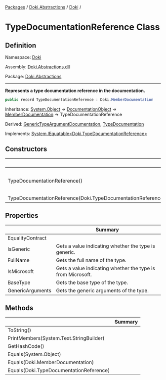 [Packages](../../../README.md) / [Doki.Abstractions](../../README.md) / [Doki](../README.md) / 

# TypeDocumentationReference Class

## Definition

Namespace: [Doki](../README.md)

Assembly: [Doki.Abstractions.dll](../../README.md)

Package: [Doki.Abstractions](https://www.nuget.org/packages/Doki.Abstractions)

---

**Represents a type documentation reference in the documentation.**

```csharp
public record TypeDocumentationReference : Doki.MemberDocumentation
```

Inheritance: [System.Object](https://learn.microsoft.com/en-us/dotnet/api/System.Object) → [DocumentationObject](../Doki.DocumentationObject/README.md) → [MemberDocumentation](../Doki.MemberDocumentation/README.md) → TypeDocumentationReference

Derived: [GenericTypeArgumentDocumentation](../Doki.GenericTypeArgumentDocumentation/README.md), [TypeDocumentation](../Doki.TypeDocumentation/README.md)

Implements: [System.IEquatable&lt;Doki.TypeDocumentationReference&gt;](https://learn.microsoft.com/en-us/dotnet/api/System.IEquatable&lt;Doki.TypeDocumentationReference&gt;)

## Constructors

|   |Summary|
|---|---|
|TypeDocumentationReference()| Initializes a new instance of the [TypeDocumentationReference](README.md) class.|
|TypeDocumentationReference(Doki.TypeDocumentationReference)||


## Properties

|   |Summary|
|---|---|
|EqualityContract||
|IsGeneric| Gets a value indicating whether the type is generic.|
|FullName| Gets the full name of the type.|
|IsMicrosoft| Gets a value indicating whether the type is from Microsoft.|
|BaseType| Gets the base type of the type.|
|GenericArguments| Gets the generic arguments of the type.|


## Methods

|   |Summary|
|---|---|
|ToString()||
|PrintMembers(System.Text.StringBuilder)||
|GetHashCode()||
|Equals(System.Object)||
|Equals(Doki.MemberDocumentation)||
|Equals(Doki.TypeDocumentationReference)||


